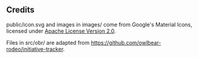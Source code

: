 ## Credits

public/icon.svg and images in images/ come from Google's Material Icons, licensed under [Apache License Version 2.0](https://www.apache.org/licenses/LICENSE-2.0.txt).

Files in src/obr/ are adapted from https://github.com/owlbear-rodeo/initiative-tracker.
